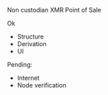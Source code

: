 Non custodian XMR Point of Sale

Ok
- Structure
- Derivation
- UI

Pending:
- Internet
- Node verification